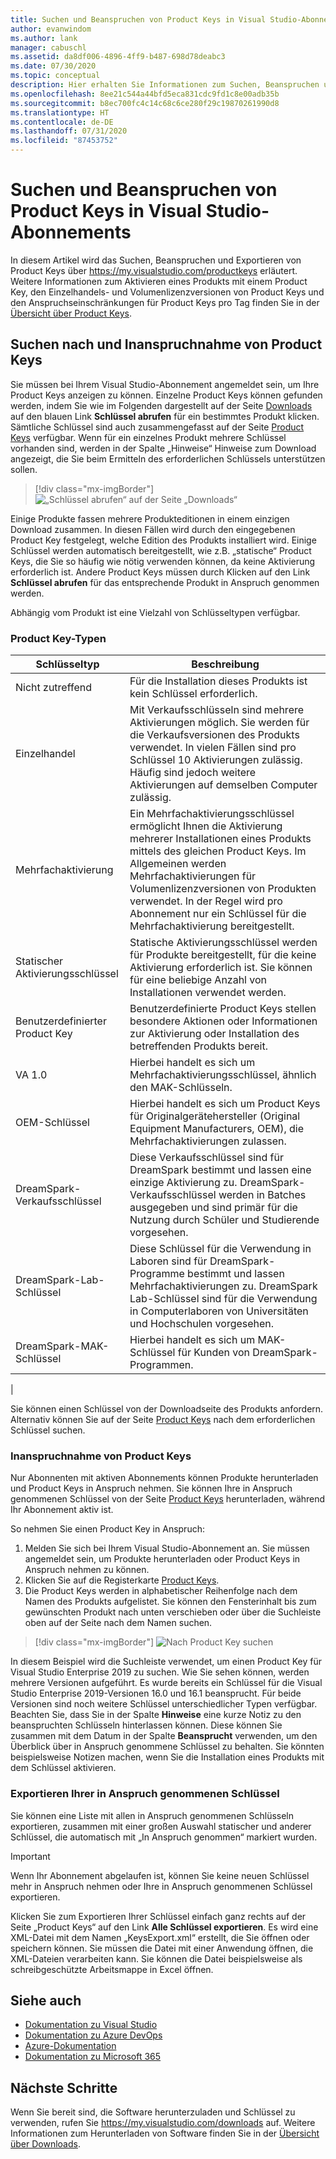 ```yaml
---
title: Suchen und Beanspruchen von Product Keys in Visual Studio-Abonnements | Microsoft-Dokumentation
author: evanwindom
ms.author: lank
manager: cabuschl
ms.assetid: da8df006-4896-4ff9-b487-698d78deabc3
ms.date: 07/30/2020
ms.topic: conceptual
description: Hier erhalten Sie Informationen zum Suchen, Beanspruchen und Exportieren Ihrer Product Keys in Visual Studio-Abonnements.
ms.openlocfilehash: 8ee21c544a44bfd5eca831cdc9fd1c8e00adb35b
ms.sourcegitcommit: b8ec700fc4c14c68c6ce280f29c19870261990d8
ms.translationtype: HT
ms.contentlocale: de-DE
ms.lasthandoff: 07/31/2020
ms.locfileid: "87453752"
---
```

# <a name="finding-and-claiming-product-keys-in-visual-studio-subscriptions"></a>Suchen und Beanspruchen von Product Keys in Visual Studio-Abonnements
In diesem Artikel wird das Suchen, Beanspruchen und Exportieren von Product Keys über https://my.visualstudio.com/productkeys erläutert.  Weitere Informationen zum Aktivieren eines Produkts mit einem Product Key, den Einzelhandels- und Volumenlizenzversionen von Product Keys und den Anspruchseinschränkungen für Product Keys pro Tag finden Sie in der [Übersicht über Product Keys](product-keys.md).

## <a name="locating-and-claiming-product-keys"></a>Suchen nach und Inanspruchnahme von Product Keys
Sie müssen bei Ihrem Visual Studio-Abonnement angemeldet sein, um Ihre Product Keys anzeigen zu können. Einzelne Product Keys können gefunden werden, indem Sie wie im Folgenden dargestellt auf der Seite [Downloads](https://my.visualstudio.com/downloads) auf den blauen Link **Schlüssel abrufen** für ein bestimmtes Produkt klicken.  Sämtliche Schlüssel sind auch zusammengefasst auf der Seite [Product Keys](https://my.visualstudio.com/productkeys?wt.mc_id=o~msft~docs) verfügbar. Wenn für ein einzelnes Produkt mehrere Schlüssel vorhanden sind, werden in der Spalte „Hinweise“ Hinweise zum Download angezeigt, die Sie beim Ermitteln des erforderlichen Schlüssels unterstützen sollen.
> [!div class="mx-imgBorder"]
> ![„Schlüssel abrufen“ auf der Seite „Downloads“](_img/product-keys/download-get-key.png "Klicken Sie auf der Informationsseite für einen Download auf „Schlüssel abrufen“, um einen Schlüssel für diese Produkt zu erhalten.")

Einige Produkte fassen mehrere Produkteditionen in einem einzigen Download zusammen. In diesen Fällen wird durch den eingegebenen Product Key festgelegt, welche Edition des Produkts installiert wird.
Einige Schlüssel werden automatisch bereitgestellt, wie z.B. „statische“ Product Keys, die Sie so häufig wie nötig verwenden können, da keine Aktivierung erforderlich ist. Andere Product Keys müssen durch Klicken auf den Link **Schlüssel abrufen** für das entsprechende Produkt in Anspruch genommen werden.

Abhängig vom Produkt ist eine Vielzahl von Schlüsseltypen verfügbar.

### <a name="product-key-types"></a>Product Key-Typen

|    Schlüsseltyp           |    Beschreibung                                                                                                                                                                                                           |
|-------------------------------|------------------------------------------------------------------------------------------------------------------------------------------------------------------------------------------------------------------------------------------------------------|
|    Nicht zutreffend                    |    Für die Installation dieses Produkts ist kein Schlüssel erforderlich.                                                       |
|    Einzelhandel                     |    Mit Verkaufsschlüsseln sind mehrere Aktivierungen möglich. Sie werden für die Verkaufsversionen des Produkts verwendet. In vielen Fällen sind pro Schlüssel 10 Aktivierungen zulässig. Häufig sind jedoch weitere Aktivierungen auf demselben Computer zulässig.                                                       |
|    Mehrfachaktivierung        |    Ein Mehrfachaktivierungsschlüssel ermöglicht Ihnen die Aktivierung mehrerer Installationen eines Produkts mittels des gleichen Product Keys. Im Allgemeinen werden Mehrfachaktivierungen für Volumenlizenzversionen von Produkten verwendet. In der Regel wird pro Abonnement nur ein Schlüssel für die Mehrfachaktivierung bereitgestellt.    |
|    Statischer Aktivierungsschlüssel    |    Statische Aktivierungsschlüssel werden für Produkte bereitgestellt, für die keine Aktivierung erforderlich ist. Sie können für eine beliebige Anzahl von Installationen verwendet werden.                                                                                                                  |
|    Benutzerdefinierter Product Key                 |    Benutzerdefinierte Product Keys stellen besondere Aktionen oder Informationen zur Aktivierung oder Installation des betreffenden Produkts bereit.                                                                                                                                                                |
|    VA 1.0                     |    Hierbei handelt es sich um Mehrfachaktivierungsschlüssel, ähnlich den MAK-Schlüsseln.                                                                                                                                                                                                 |
|    OEM-Schlüssel                    |    Hierbei handelt es sich um Product Keys für Originalgerätehersteller (Original Equipment Manufacturers, OEM), die Mehrfachaktivierungen zulassen.                                                                                                                                                                       |
|    DreamSpark-Verkaufsschlüssel    |    Diese Verkaufsschlüssel sind für DreamSpark bestimmt und lassen eine einzige Aktivierung zu. DreamSpark-Verkaufsschlüssel werden in Batches ausgegeben und sind primär für die Nutzung durch Schüler und Studierende vorgesehen.                                                                                     |
|    DreamSpark-Lab-Schlüssel         |    Diese Schlüssel für die Verwendung in Laboren sind für DreamSpark-Programme bestimmt und lassen Mehrfachaktivierungen zu. DreamSpark Lab-Schlüssel sind für die Verwendung in Computerlaboren von Universitäten und Hochschulen vorgesehen.                                                                                       |
|    DreamSpark-MAK-Schlüssel         |    Hierbei handelt es sich um MAK-Schlüssel für Kunden von DreamSpark-Programmen.                                                                                                                                                                                                  |
|

Sie können einen Schlüssel von der Downloadseite des Produkts anfordern. Alternativ können Sie auf der Seite [Product Keys](https://my.visualstudio.com/productkeys) nach dem erforderlichen Schlüssel suchen.

### <a name="claiming-product-keys"></a>Inanspruchnahme von Product Keys
Nur Abonnenten mit aktiven Abonnements können Produkte herunterladen und Product Keys in Anspruch nehmen.  Sie können Ihre in Anspruch genommenen Schlüssel von der Seite [Product Keys](https://my.visualstudio.com/productkeys) herunterladen, während Ihr Abonnement aktiv ist.

So nehmen Sie einen Product Key in Anspruch:
1. Melden Sie sich bei Ihrem Visual Studio-Abonnement an.  Sie müssen angemeldet sein, um Produkte herunterladen oder Product Keys in Anspruch nehmen zu können.
2. Klicken Sie auf die Registerkarte [Product Keys](https://my.visualstudio.com/productkeys?wt.mc_id=o~msft~docs).
3. Die Product Keys werden in alphabetischer Reihenfolge nach dem Namen des Produkts aufgelistet.  Sie können den Fensterinhalt bis zum gewünschten Produkt nach unten verschieben oder über die Suchleiste oben auf der Seite nach dem Namen suchen.
> [!div class="mx-imgBorder"]
> ![Nach Product Key suchen](_img/product-keys/search-keys.png "Scrollen Sie zum gewünschten Produkt, oder verwenden Sie das Suchfeld, um schnell ein beliebiges Produkt zu finden.")
   
In diesem Beispiel wird die Suchleiste verwendet, um einen Product Key für Visual Studio Enterprise 2019 zu suchen.
Wie Sie sehen können, werden mehrere Versionen aufgeführt.  Es wurde bereits ein Schlüssel für die Visual Studio Enterprise 2019-Versionen 16.0 und 16.1 beansprucht.  Für beide Versionen sind noch weitere Schlüssel unterschiedlicher Typen verfügbar. Beachten Sie, dass Sie in der Spalte **Hinweise** eine kurze Notiz zu den beanspruchten Schlüsseln hinterlassen können.  Diese können Sie zusammen mit dem Datum in der Spalte **Beansprucht** verwenden, um den Überblick über in Anspruch genommene Schlüssel zu behalten.  Sie könnten beispielsweise Notizen machen, wenn Sie die Installation eines Produkts mit dem Schlüssel aktivieren.

### <a name="exporting-your-claimed-keys"></a>Exportieren Ihrer in Anspruch genommenen Schlüssel
Sie können eine Liste mit allen in Anspruch genommenen Schlüsseln exportieren, zusammen mit einer großen Auswahl statischer und anderer Schlüssel, die automatisch mit „In Anspruch genommen“ markiert wurden.

> [!IMPORTANT]
> Wenn Ihr Abonnement abgelaufen ist, können Sie keine neuen Schlüssel mehr in Anspruch nehmen oder Ihre in Anspruch genommenen Schlüssel exportieren.

Klicken Sie zum Exportieren Ihrer Schlüssel einfach ganz rechts auf der Seite „Product Keys“ auf den Link **Alle Schlüssel exportieren**.  Es wird eine XML-Datei mit dem Namen „KeysExport.xml“ erstellt, die Sie öffnen oder speichern können.  Sie müssen die Datei mit einer Anwendung öffnen, die XML-Dateien verarbeiten kann.  Sie können die Datei beispielsweise als schreibgeschützte Arbeitsmappe in Excel öffnen.

## <a name="see-also"></a>Siehe auch
- [Dokumentation zu Visual Studio](https://docs.microsoft.com/visualstudio/)
- [Dokumentation zu Azure DevOps](https://docs.microsoft.com/azure/devops/)
- [Azure-Dokumentation](https://docs.microsoft.com/azure/)
- [Dokumentation zu Microsoft 365](https://docs.microsoft.com/microsoft-365/)

## <a name="next-steps"></a>Nächste Schritte
Wenn Sie bereit sind, die Software herunterzuladen und Schlüssel zu verwenden, rufen Sie https://my.visualstudio.com/downloads auf.  Weitere Informationen zum Herunterladen von Software finden Sie in der [Übersicht über Downloads](download-software.md).
